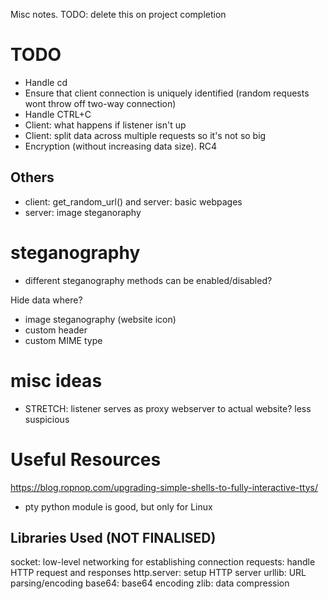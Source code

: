Misc notes. TODO: delete this on project completion

# TODO
- Handle cd
- Ensure that client connection is uniquely identified (random requests wont throw off two-way connection)
- Handle CTRL+C
- Client: what happens if listener isn't up
- Client: split data across multiple requests so it's not so big
- Encryption (without increasing data size). RC4
## Others
- client: get_random_url() and server: basic webpages
- server: image steganoraphy

# steganography
- different steganography methods can be enabled/disabled?

Hide data where?
- image steganography (website icon)
- custom header
- custom MIME type

# misc ideas
- STRETCH: listener serves as proxy webserver to actual website? less suspicious

# Useful Resources
https://blog.ropnop.com/upgrading-simple-shells-to-fully-interactive-ttys/
- pty python module is good, but only for Linux

## Libraries Used (NOT FINALISED)
socket: low-level networking for establishing connection
requests: handle HTTP request and responses
http.server: setup HTTP server
urllib: URL parsing/encoding
base64: base64 encoding
zlib: data compression